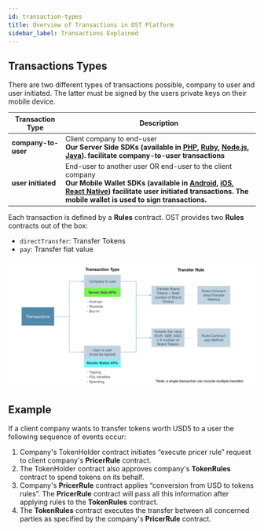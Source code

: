 ```yaml
---
id: transaction-types
title: Overview of Transactions in OST Platform
sidebar_label: Transactions Explained
---
```


## Transactions Types
There are two different types of transactions possible, company to user and user initiated. The latter must be signed by the users private keys on their mobile device.

| Transaction Type | Description |
|---|---|
| **company-to-user** | Client company to end-user<br>**Our Server Side SDKs (available in [PHP](/platform/docs/sdk/server-side-sdks/php/), [Ruby](/platform/docs/sdk/server-side-sdks/ruby/), [Node.js](/platform/docs/sdk/server-side-sdks/nodejs/), [Java](/platform/docs/sdk/server-side-sdks/java/)). facilitate company-to-user transactions** |
| **user initiated** | End-user to another user OR end-user to the client company <br> **Our Mobile Wallet SDKs (available in [Android](/platform/docs/sdk/mobile-wallet-sdks/android/), [iOS](/platform/docs/sdk/mobile-wallet-sdks/iOS), [React Native](/platform/docs/sdk/mobile-wallet-sdks/iOS)) facilitate user initiated transactions. The mobile wallet is used to sign transactions.** |


Each transaction is defined by a **Rules** contract. OST provides two **Rules** contracts out of the box:
* `directTransfer`: Transfer Tokens
* `pay`: Transfer fiat value

![TransactionsExplained1]( /platform/docs/assets/transactions_explained_2.png)

## Example
If a client company wants to transfer tokens worth USD5 to a user the following sequence of events occur:
1. Company's TokenHolder contract initiates “execute pricer rule” request to client company's **PricerRule** contract.
2. The TokenHolder contract also approves company's **TokenRules** contract to spend tokens on its behalf.
3. Company's **PricerRule** contract applies “conversion from USD to tokens rules”. The **PricerRule** contract will pass all this information after applying rules to the **TokenRules** contract.
4. The **TokenRules** contract executes the transfer between all concerned parties as specified by the company's **PricerRule** contract.

